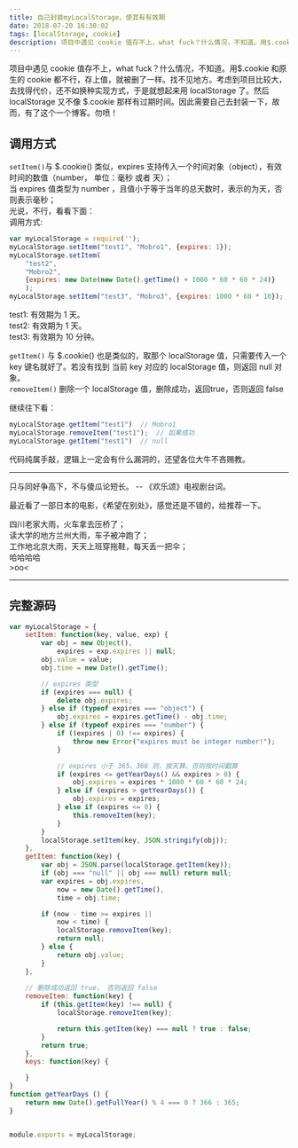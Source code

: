 ```yaml
---
title: 自己封装myLocalStorage，使其有有效期
date: 2018-07-20 16:30:02
tags: [localStorage, cookie]
description: 项目中遇见 cookie 值存不上，what fuck？什么情况，不知道。用$.cookie 和原生的 cookie 都不行，存上值，就被删了一样。找不见地方。考虑到项目比较大，去找得代价，还不如换种实现方式，于是就想起来用 localStorage 了。然后 localStorage 又不像 $.cookie 那样有过期时间。因此需要自己去封装一下，故而，有了这个一个博客。勿喷！
---
```

项目中遇见 cookie 值存不上，what fuck？什么情况，不知道。用$.cookie 和原生的 cookie 都不行，存上值，就被删了一样。找不见地方。考虑到项目比较大，去找得代价，还不如换种实现方式，于是就想起来用 localStorage 了。然后 localStorage 又不像 $.cookie 那样有过期时间。因此需要自己去封装一下，故而，有了这个一个博客。勿喷！  

## 调用方式
`setItem()`与 $.cookie() 类似，expires 支持传入一个时间对象（object），有效时间的数值（number， 单位：毫秒 或者 天）；  
当 expires 值类型为 number ，且值小于等于当年的总天数时，表示的为天，否则表示毫秒；  
光说，不行，看看下面：  
调用方式:
```js
var myLocalStorage = require('');
myLocalStorage.setItem("test1", "Mobro1", {expires: 1});
myLocalStorage.setItem(
    "test2", 
    "Mobro2", 
    {expires: new Date(new Date().getTime() + 1000 * 60 * 60 * 24)}
    );
myLocalStorage.setItem("test3", "Mobro3", {expires: 1000 * 60 * 10});
```
test1: 有效期为 1 天。  
test2: 有效期为 1 天。  
test3: 有效期为 10 分钟。  

`getItem()` 与 $.cookie() 也是类似的，取那个 localStorage 值，只需要传入一个 key 键名就好了。若没有找到 当前 key 对应的 localStorage 值，则返回 null 对象。  
`removeItem()` 删除一个 localStorage 值，删除成功，返回true，否则返回 false  

继续往下看：
```js
myLocalStorage.getItem("test1")  // Mobro1
myLocalStorage.removeItem("test1");  // 如果成功
myLocalStorage.getItem("test1")  // null
```

代码纯属手敲，逻辑上一定会有什么漏洞的，还望各位大牛不吝赐教。

----

只与同好争高下，不与傻瓜论短长。  -- 《欢乐颂》电视剧台词。  

最近看了一部日本的电影，《希望在别处》，感觉还是不错的，给推荐一下。    


四川老家大雨，火车拿去压桥了；   
读大学的地方兰州大雨，车子被冲跑了；  
工作地北京大雨，天天上班穿拖鞋，每天丢一把伞；   
哈哈哈哈  
    >oo<

----

## 完整源码  
```js
var myLocalStorage = {
    setItem: function(key, value, exp) {
        var obj = new Object(),
            expires = exp.expires || null;
        obj.value = value;
        obj.time = new Date().getTime();

        // expires 类型
        if (expires === null) {
            delete obj.expires;
        } else if (typeof expires === "object") {
            obj.expires = expires.getTime() - obj.time;
        } else if (typeof expires === "number") {
            if ((expires | 0) !== expires) {
                throw new Error("expires must be integer number!");
            }

            // expires 小于 365、366 则，按天算。否则按时间戳算
            if (expires <= getYearDays() && expires > 0) {
                obj.expires = expires * 1000 * 60 * 60 * 24;
            } else if (expires > getYearDays()) {
                obj.expires = expires;
            } else if (expires <= 0) {
                this.removeItem(key);
            }
        }
        localStorage.setItem(key, JSON.stringify(obj));
    },
    getItem: function(key) {
        var obj = JSON.parse(localStorage.getItem(key));
        if (obj === "null" || obj === null) return null;
        var expires = obj.expires, 
            now = new Date().getTime(), 
            time = obj.time;

        if (now - time >= expires ||
            now < time) {
            localStorage.removeItem(key);
            return null;
        } else {
            return obj.value;
        }
    },
    
    // 删除成功返回 true， 否则返回 false
    removeItem: function(key) { 
        if (this.getItem(key) !== null) {
            localStorage.removeItem(key);

            return this.getItem(key) === null ? true : false;
        }
        return true;
    },
    keys: function(key) {

    }
}
function getYearDays () {
    return new Date().getFullYear() % 4 === 0 ? 366 : 365;
}


module.exports = myLocalStorage;

```
